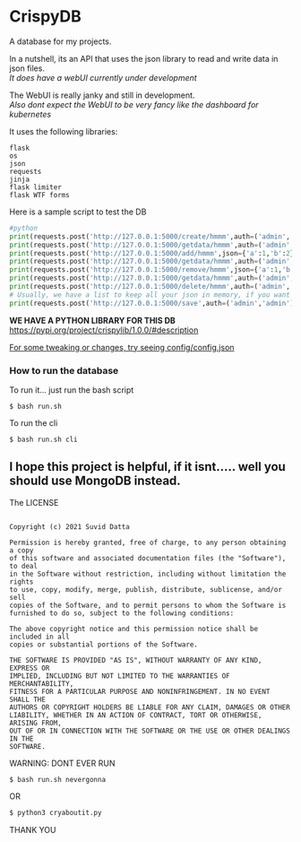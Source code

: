 # CrispyDB
A database for my projects.

In a nutshell, its an API that uses the json library to read and write data in json files.
<br/>
*It does have a webUI currently under development*

The WebUI is really janky and still in development.
<br/>
*Also dont expect the WebUI to be very fancy like the dashboard for kubernetes*

It uses the following libraries:
```
flask
os
json
requests
jinja
flask limiter
flask WTF forms
```


Here is a sample script to test the DB
```python
#python
print(requests.post('http://127.0.0.1:5000/create/hmmm',auth=('admin','admin')).text)
print(requests.post('http://127.0.0.1:5000/getdata/hmmm',auth=('admin','admin')).text)    
print(requests.post('http://127.0.0.1:5000/add/hmmm',json={'a':1,'b':2},auth=('admin','admin')).text)
print(requests.post('http://127.0.0.1:5000/getdata/hmmm',auth=('admin','admin')).text)
print(requests.post('http://127.0.0.1:5000/remove/hmmm',json={'a':1,'b':2},auth=('admin','admin')).text)
print(requests.post('http://127.0.0.1:5000/getdata/hmmm',auth=('admin','admin')).text)
print(requests.post('http://127.0.0.1:5000/delete/hmmm',auth=('admin','admin')).text)
# Usually, we have a list to keep all your json in memory, if you want to save your data, you must send a request to /save
print(requests.post('http://127.0.0.1:5000/save',auth=('admin','admin')).text)
```


**WE HAVE A PYTHON LIBRARY FOR THIS DB**
https://pypi.org/project/crispylib/1.0.0/#description

[For some tweaking or changes, try seeing config/config.json]('https://github.com/Amazeryogo/CrispyDB/blob/main/config/config.json)

### How to run the database

To run it... just run the bash script
```shell
$ bash run.sh
```

To run the cli
```shell
$ bash run.sh cli
```




## I hope this project is helpful, if it isnt..... well you should use MongoDB instead.


The LICENSE
```MIT License

Copyright (c) 2021 Suvid Datta

Permission is hereby granted, free of charge, to any person obtaining a copy
of this software and associated documentation files (the "Software"), to deal
in the Software without restriction, including without limitation the rights
to use, copy, modify, merge, publish, distribute, sublicense, and/or sell
copies of the Software, and to permit persons to whom the Software is
furnished to do so, subject to the following conditions:

The above copyright notice and this permission notice shall be included in all
copies or substantial portions of the Software.

THE SOFTWARE IS PROVIDED "AS IS", WITHOUT WARRANTY OF ANY KIND, EXPRESS OR
IMPLIED, INCLUDING BUT NOT LIMITED TO THE WARRANTIES OF MERCHANTABILITY,
FITNESS FOR A PARTICULAR PURPOSE AND NONINFRINGEMENT. IN NO EVENT SHALL THE
AUTHORS OR COPYRIGHT HOLDERS BE LIABLE FOR ANY CLAIM, DAMAGES OR OTHER
LIABILITY, WHETHER IN AN ACTION OF CONTRACT, TORT OR OTHERWISE, ARISING FROM,
OUT OF OR IN CONNECTION WITH THE SOFTWARE OR THE USE OR OTHER DEALINGS IN THE
SOFTWARE.
```
WARNING:
DONT EVER RUN 
```shell
$ bash run.sh nevergonna
```
OR
```bash
$ python3 cryaboutit.py
```
THANK YOU